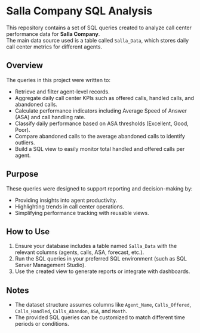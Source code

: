 # Salla Company SQL Analysis  

This repository contains a set of SQL queries created to analyze call center performance data for **Salla Company**.  
The main data source used is a table called `Salla_Data`, which stores daily call center metrics for different agents.

## Overview  

The queries in this project were written to:
- Retrieve and filter agent-level records.
- Aggregate daily call center KPIs such as offered calls, handled calls, and abandoned calls.
- Calculate performance indicators including Average Speed of Answer (ASA) and call handling rate.
- Classify daily performance based on ASA thresholds (Excellent, Good, Poor).
- Compare abandoned calls to the average abandoned calls to identify outliers.
- Build a SQL view to easily monitor total handled and offered calls per agent.

## Purpose  

These queries were designed to support reporting and decision-making by:
- Providing insights into agent productivity.
- Highlighting trends in call center operations.
- Simplifying performance tracking with reusable views.

## How to Use  

1. Ensure your database includes a table named `Salla_Data` with the relevant columns (agents, calls, ASA, forecast, etc.).
2. Run the SQL queries in your preferred SQL environment (such as SQL Server Management Studio).
3. Use the created view to generate reports or integrate with dashboards.

## Notes  

- The dataset structure assumes columns like `Agent_Name`, `Calls_Offered`, `Calls_Handled`, `Calls_Abandon`, `ASA`, and `Month`.
- The provided SQL queries can be customized to match different time periods or conditions.
